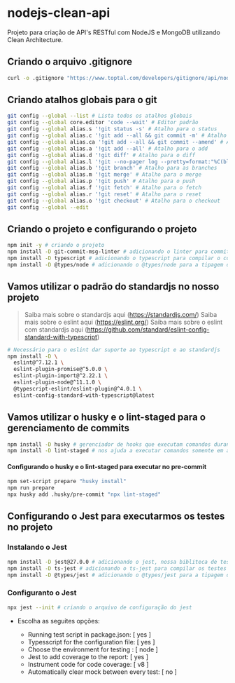 # nodejs-clean-api

Projeto para criação de API's RESTful com NodeJS e MongoDB utilizando Clean Architecture.

## Criando o arquivo .gitignore

```sh
curl -o .gitignore "https://www.toptal.com/developers/gitignore/api/node,macos,windows,linux,vs,visualstudiocode,jetbrains+all,eclipse,netbeans,vim,visualstudio,visualbasic,sublimetext,notepadpp,xcode,python,go,dotnetcore,powershell,zsh,git,nextjs,react,reactnative"
```

## Criando atalhos globais para o git

```sh
git config --global --list # Lista todos os atalhos globais
git config --global core.editor 'code --wait' # Editor padrão
git config --global alias.s '!git status -s' # Atalho para o status
git config --global alias.c '!git add --all && git commit -m' # Atalho para o commit
git config --global alias.ca '!git add --all && git commit --amend' # Atalho para o commit com amend
git config --global alias.a '!git add --all' # Atalho para o add
git config --global alias.d '!git diff' # Atalho para o diff
git config --global alias.l '!git --no-pager log --pretty=format:"%C(blue)%h%C(red)%d %C(white)%s - %C(cyan)%cn, %C(green)%cr"' # Atalho para o log
git config --global alias.b '!git branch' # Atalho para as branches
git config --global alias.m '!git merge' # Atalho para o merge
git config --global alias.p '!git push' # Atalho para o push
git config --global alias.f '!git fetch' # Atalho para o fetch
git config --global alias.r '!git reset' # Atalho para o reset
git config --global alias.o '!git checkout' # Atalho para o checkout
git config --global --edit
```

## Criando o projeto e configurando o projeto
    
```sh
npm init -y # criando o projeto
npm install -D git-commit-msg-linter # adicionando o linter para commits semanticos
npm install -D typescript # adicionando o typescript para compilar o codigo typescript para javascript
npm install -D @types/node # adicionando o @types/node para a tipagem do node para o typescript
```

## Vamos utilizar o padrão do standardjs no nosso projeto

> Saiba mais sobre o standardjs aqui (https://standardjs.com/)
> Saiba mais sobre o eslint aqui (https://eslint.org/)
> Saiba mais sobre o eslint com standardjs aqui (https://github.com/standard/eslint-config-standard-with-typescript)

```sh
# Necessário para o eslint dar suporte ao typescript e ao standardjs
npm install -D \
  eslint@^7.12.1 \
  eslint-plugin-promise@^5.0.0 \
  eslint-plugin-import@^2.22.1 \
  eslint-plugin-node@^11.1.0 \
  @typescript-eslint/eslint-plugin@^4.0.1 \
  eslint-config-standard-with-typescript@latest
```

## Vamos utilizar o husky e o lint-staged para o gerenciamento de commits

```sh
npm install -D husky # gerenciador de hooks que executam comandos durante o processo de commits
npm install -D lint-staged # nos ajuda a executar comandos somente em arquivos da staged area do proximo commit
```

#### Configurando o husky e o lint-staged para executar no pre-commit

```sh
npm set-script prepare "husky install"
npm run prepare
npx husky add .husky/pre-commit "npx lint-staged"
```

## Configurando o Jest para executarmos os testes no projeto

### Instalando o Jest

```sh
npm install -D jest@27.0.0 # adicionando o jest, nossa bibliteca de testes
npm install -D ts-jest # adicionando o ts-jest para compilar os testes do jest em typescript para o javascript
npm install -D @types/jest # adicionando o @types/jest para a tipagem do jest para o typescript
```

### Configuranto o Jest

```sh
npx jest --init # criando o arquivo de configuração do jest
```

- Escolha as seguites opções:

  - Running test script in package.json: [ yes ]
  - Typesscript for the configuration file: [ yes ]
  - Choose the environment for testing : [ node ]
  - Jest to add coverage to the report: [ yes ]
  - Instrument code for code coverage: [ v8 ]
  - Automatically clear mock between every test: [ no ]

